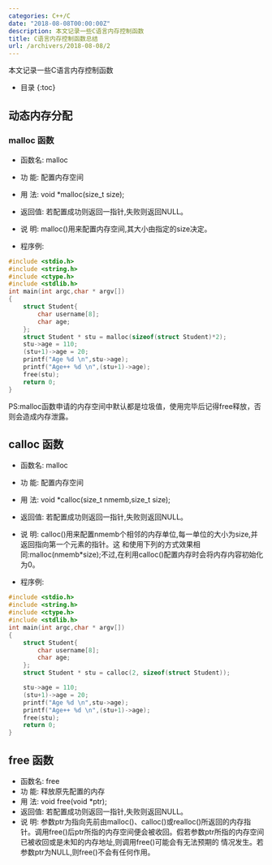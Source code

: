 ```yaml
---
categories: C++/C
date: "2018-08-08T00:00:00Z"
description: 本文记录一些C语言内存控制函数
title: C语言内存控制函数总结
url: /archivers/2018-08-08/2
---
```


本文记录一些C语言内存控制函数
<!--more-->
* 目录
{:toc}

## 动态内存分配

### malloc 函数

* 函数名: malloc
* 功  能: 配置内存空间
* 用  法: void *malloc(size_t size);
* 返回值: 若配置成功则返回一指针,失败则返回NULL。
* 说  明: malloc()用来配置内存空间,其大小由指定的size决定。


* 程序例:


```c
#include <stdio.h>
#include <string.h>
#include <ctype.h>
#include <stdlib.h>
int main(int argc,char * argv[])
{
    struct Student{
        char username[8];
        char age;
    };
    struct Student * stu = malloc(sizeof(struct Student)*2);
    stu->age = 110;
    (stu+1)->age = 20;
    printf("Age %d \n",stu->age);
    printf("Age++ %d \n",(stu+1)->age);
    free(stu);
    return 0;
}
```

PS:malloc函数申请的内存空间中默认都是垃圾值，使用完毕后记得free释放，否则会造成内存泄露。

## calloc 函数

* 函数名: malloc
* 功  能: 配置内存空间
* 用  法: void *calloc(size_t nmemb,size_t size);
* 返回值: 若配置成功则返回一指针,失败则返回NULL。
* 说  明: calloc()用来配置nmemb个相邻的内存单位,每一单位的大小为size,并返回指向第一个元素的指针。这
和使用下列的方式效果相同:malloc(nmemb*size);不过,在利用calloc()配置内存时会将内存内容初始化
为0。


* 程序例:

```c
#include <stdio.h>
#include <string.h>
#include <ctype.h>
#include <stdlib.h>
int main(int argc,char * argv[])
{
    struct Student{
        char username[8];
        char age;
    };
    struct Student * stu = calloc(2, sizeof(struct Student));

    stu->age = 110;
    (stu+1)->age = 20;
    printf("Age %d \n",stu->age);
    printf("Age++ %d \n",(stu+1)->age);
    free(stu);
    return 0;
}

```

## free 函数

* 函数名: free
* 功  能: 释放原先配置的内存
* 用  法: void free(void *ptr);
* 返回值: 若配置成功则返回一指针,失败则返回NULL。
* 说  明: 参数ptr为指向先前由malloc()、calloc()或realloc()所返回的内存指针。调用free()后ptr所指的内存空间便会被收回。假若参数ptr所指的内存空间已被收回或是未知的内存地址,则调用free()可能会有无法预期的
情况发生。若参数ptr为NULL,则free()不会有任何作用。